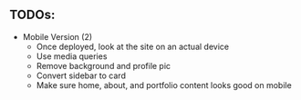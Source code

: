 ## TODOs:

- Mobile Version (2)
    - Once deployed, look at the site on an actual device
    - Use media queries
    - Remove background and profile pic
    - Convert sidebar to card
    - Make sure home, about, and portfolio content looks good on mobile